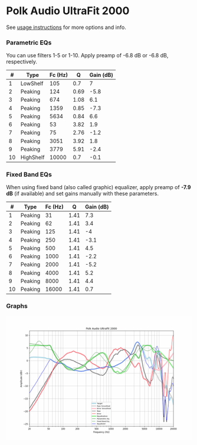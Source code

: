 # Polk Audio UltraFit 2000
See [usage instructions](https://github.com/jaakkopasanen/AutoEq#usage) for more options and info.

### Parametric EQs
You can use filters 1-5 or 1-10. Apply preamp of -6.8 dB or -6.8 dB, respectively.

|   # | Type      |   Fc (Hz) |    Q |   Gain (dB) |
|-----|-----------|-----------|------|-------------|
|   1 | LowShelf  |       105 | 0.7  |         7   |
|   2 | Peaking   |       124 | 0.69 |        -5.8 |
|   3 | Peaking   |       674 | 1.08 |         6.1 |
|   4 | Peaking   |      1359 | 0.85 |        -7.3 |
|   5 | Peaking   |      5634 | 0.84 |         6.6 |
|   6 | Peaking   |        53 | 3.82 |         1.9 |
|   7 | Peaking   |        75 | 2.76 |        -1.2 |
|   8 | Peaking   |      3051 | 3.92 |         1.8 |
|   9 | Peaking   |      3779 | 5.91 |        -2.4 |
|  10 | HighShelf |     10000 | 0.7  |        -0.1 |

### Fixed Band EQs
When using fixed band (also called graphic) equalizer, apply preamp of **-7.9 dB** (if available) and set gains manually with these parameters.

|   # | Type    |   Fc (Hz) |    Q |   Gain (dB) |
|-----|---------|-----------|------|-------------|
|   1 | Peaking |        31 | 1.41 |         7.3 |
|   2 | Peaking |        62 | 1.41 |         3.4 |
|   3 | Peaking |       125 | 1.41 |        -4   |
|   4 | Peaking |       250 | 1.41 |        -3.1 |
|   5 | Peaking |       500 | 1.41 |         4.5 |
|   6 | Peaking |      1000 | 1.41 |        -2.2 |
|   7 | Peaking |      2000 | 1.41 |        -5.2 |
|   8 | Peaking |      4000 | 1.41 |         5.2 |
|   9 | Peaking |      8000 | 1.41 |         4.4 |
|  10 | Peaking |     16000 | 1.41 |         0.7 |

### Graphs
![](./Polk%20Audio%20UltraFit%202000.png)
